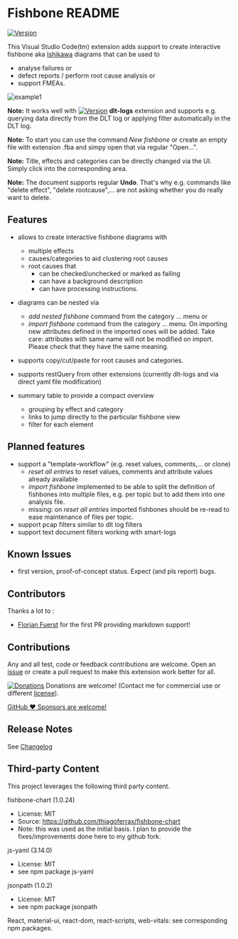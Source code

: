 # Fishbone README

[![Version](https://vsmarketplacebadge.apphb.com/version/mbehr1.fishbone.svg)](https://marketplace.visualstudio.com/items?itemName=mbehr1.fishbone)

This Visual Studio Code(tm) extension adds support to create interactive fishbone aka [Ishikawa](https://en.wikipedia.org/wiki/Ishikawa_diagram) diagrams that can be used to 
- analyse failures or
- defect reports / perform root cause analysis or
- support FMEAs.

![example1](https://github.com/mbehr1/fishbone/blob/main/images/fishbone_example1.gif?raw=true)

**Note:** It works well with [![Version](https://vsmarketplacebadge.apphb.com/version/mbehr1.dlt-logs.svg)](https://marketplace.visualstudio.com/items?itemName=mbehr1.dlt-logs) **dlt-logs** extension and supports e.g. querying data directly from the DLT log or applying filter automatically in the DLT log. 

**Note:** To start you can use the command *New fishbone* or create an empty file with extension .fba and simpy open that via regular "Open...".

**Note:** Title, effects and categories can be directly changed via the UI. Simply click into the corresponding area.

**Note:** The document supports regular **Undo**. That's why e.g. commands like "delete effect", "delete rootcause",... are not asking whether you do really want to delete.

## Features

- allows to create interactive fishbone diagrams with
  - multiple effects
  - causes/categories to aid clustering root causes
  - root causes that
    - can be checked/unchecked or marked as failing
    - can have a background description
    - can have processing instructions.

- diagrams can be nested via 
  - *add nested fishbone* command from the category ... menu or
  - *import fishbone* command from the category ... menu. On importing new attributes defined in the imported ones will be added. Take care: attributes with same name will not be modified on import. Please check that they have the same meaning.
- supports copy/cut/paste for root causes and categories.
- supports restQuery from other extensions (currently dlt-logs and via direct yaml file modification)
- summary table to provide a compact overview
	- grouping by effect and category
	- links to jump directly to the particular fishbone view
	- filter for each element 

<!-- todo add image \!\[feature X\]\(images/feature-x.png\) -->

## Planned features

- support a "template-workflow" (e.g. reset values, comments,... or clone)
  - *reset all entries* to reset values, comments and attribute values already available
  - *import fishbone* implemented to be able to split the definition of fishbones into multiple files, e.g. per topic but to add them into one analysis file.
  - missing: on *reset all entries* imported fishbones should be re-read to ease maintenance of files per topic.
- support pcap filters similar to dlt log filters
- support text document filters working with smart-logs

## Known Issues

- first version, proof-of-concept status. Expect (and pls report) bugs.

## Contributors

Thanks a lot to :
- [Florian Fuerst](https://github.com/flfue) for the first PR providing markdown support!

## Contributions

Any and all test, code or feedback contributions are welcome.
Open an [issue](https://github.com/mbehr1/fishbone/issues) or create a pull request to make this extension work better for all.

[![Donations](https://www.paypalobjects.com/en_US/DK/i/btn/btn_donateCC_LG.gif)](https://www.paypal.com/cgi-bin/webscr?cmd=_s-xclick&hosted_button_id=2ZNMJP5P43QQN&source=url) Donations are welcome! (Contact me for commercial use or different [license](https://creativecommons.org/licenses/by-nc-sa/4.0/legalcode)).

[GitHub ♥︎ Sponsors are welcome!](https://github.com/sponsors/mbehr1)

## Release Notes

See [Changelog](./CHANGELOG.md)

## Third-party Content

This project leverages the following third party content.

fishbone-chart (1.0.24)
 - License: MIT
 - Source: https://github.com/thiagoferrax/fishbone-chart
 - Note: this was used as the initial basis. I plan to provide the fixes/improvements done here to my github fork.

js-yaml (3.14.0)
 - License: MIT
 - see npm package js-yaml
 
jsonpath (1.0.2)
 - License: MIT
 - see npm package jsonpath

React, material-ui, react-dom, react-scripts, web-vitals: see corresponding npm packages.


